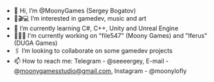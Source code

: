 - 🤝 Hi, I’m @MoonyGames (Sergey Bogatov)
- 🎺🎬💻 I’m interested in gamedev, music and art
- 📖 I’m currently learning C#, C++, Unity and Unreal Engine
- 👨🏻‍💻 I'm currently working on "file547" (Moony Games) and "Iferus" (DUGA Games)
- 🖇 I’m looking to collaborate on some gamedev projects
- 📫 How to reach me: Telegram - @seeeergey, E-mail - @moonygamesstudio@gmail.com, Instagram - @moonylofly
